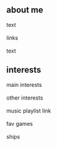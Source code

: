 ##  about me 


text
<br />
<br />
links
<br />
<br />
text
##   interests 

main interests 
<br />
<br />
other interests
<br />
<br />
music playlist link
<br />
<br />
fav games
<br />
<br />
ships

<!--
